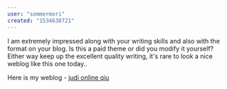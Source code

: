 ```yaml
---
user: "sommermori"
created: "1534638721"
---
```


I am extremely impressed along with your writing skills and also 
with the format on your blog. Is this a paid 
theme or did you modify it yourself? Either way keep up the excellent quality 
writing, it's rare to look a nice weblog like this one today..


Here is my weblog - <a href="http://orecabattle.hobbykita.com/tiki-index.php?page=UserPageelanafunkhouserexkl">judi online qiu</a>
